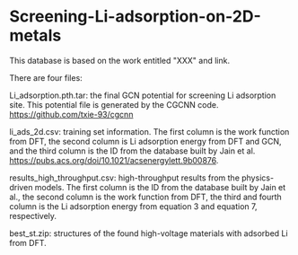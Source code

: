 # Screening-Li-adsorption-on-2D-metals
This database is based on the work entitled "XXX" and link.

There are four files:

Li_adsorption.pth.tar: the final GCN potential for screening Li adsorption site. This potential file is generated by the CGCNN code. https://github.com/txie-93/cgcnn

li_ads_2d.csv: training set information. The first column is the work function from DFT, the second column is Li adsorption energy from DFT and GCN, and the third column is the ID from the database built by Jain et al. https://pubs.acs.org/doi/10.1021/acsenergylett.9b00876.

results_high_throughput.csv: high-throughput results from the physics-driven models. The first column is the ID from the database built by Jain et al., the second column is the work function from DFT, the third and fourth column is the Li adsorption energy from equation 3 and equation 7, respectively.

best_st.zip: structures of the found high-voltage materials with adsorbed Li from DFT.
